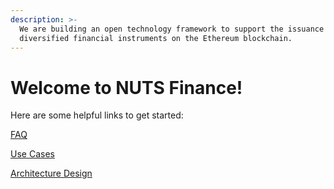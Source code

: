 ```yaml
---
description: >-
  We are building an open technology framework to support the issuance of
  diversified financial instruments on the Ethereum blockchain.
---
```


# Welcome to NUTS Finance!

Here are some helpful links to get started:

[FAQ](https://docs.nuts.finance/faq)

[Use Cases](https://docs.nuts.finance/use-cases)

[Architecture Design](https://docs.nuts.finance/architecture-design)





